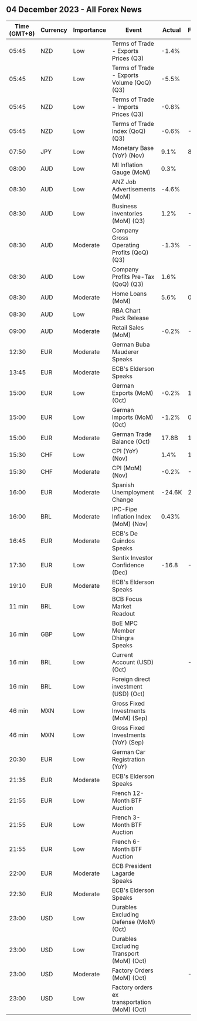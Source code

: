 ## 04 December 2023 - All Forex News

| Time (GMT+8) | Currency | Importance | Event | Actual | Forecast | Previous |
|------|----------|------------|-------|--------|----------|----------|
| 05:45 | NZD | Low | Terms of Trade - Exports Prices (Q3) | -1.4% |  | -0.6% |
| 05:45 | NZD | Low | Terms of Trade - Exports Volume (QoQ) (Q3) | -5.5% |  | 6.8% |
| 05:45 | NZD | Low | Terms of Trade - Imports Prices (Q3) | -0.8% |  | -1.0% |
| 05:45 | NZD | Low | Terms of Trade Index (QoQ) (Q3) | -0.6% | -2.1% | 0.3% |
| 07:50 | JPY | Low | Monetary Base (YoY) (Nov) | 9.1% | 8.9% | 9.5% |
| 08:00 | AUD | Low | MI Inflation Gauge (MoM) | 0.3% |  | -0.1% |
| 08:30 | AUD | Low | ANZ Job Advertisements (MoM) | -4.6% |  | -3.4% |
| 08:30 | AUD | Low | Business inventories (MoM) (Q3) | 1.2% | -0.6% | -1.3% |
| 08:30 | AUD | Moderate | Company Gross Operating Profits (QoQ) (Q3) | -1.3% | -0.3% | -12.1% |
| 08:30 | AUD | Low | Company Profits Pre-Tax (QoQ) (Q3) | 1.6% |  | -14.5% |
| 08:30 | AUD | Moderate | Home Loans (MoM) | 5.6% | 0.8% | -0.1% |
| 08:30 | AUD | Low | RBA Chart Pack Release |  |  |  |
| 09:00 | AUD | Moderate | Retail Sales (MoM) | -0.2% | -0.2% | 0.9% |
| 12:30 | EUR | Moderate | German Buba Mauderer Speaks |  |  |  |
| 13:45 | EUR | Moderate | ECB's Elderson Speaks |  |  |  |
| 15:00 | EUR | Low | German Exports (MoM) (Oct) | -0.2% | 1.1% | -2.5% |
| 15:00 | EUR | Low | German Imports (MoM) (Oct) | -1.2% | 0.8% | -1.9% |
| 15:00 | EUR | Moderate | German Trade Balance (Oct) | 17.8B | 17.1B | 16.7B |
| 15:30 | CHF | Low | CPI (YoY) (Nov) | 1.4% | 1.7% | 1.7% |
| 15:30 | CHF | Moderate | CPI (MoM) (Nov) | -0.2% | -0.1% | 0.1% |
| 16:00 | EUR | Moderate | Spanish Unemployment Change | -24.6K | 28.1K | 36.9K |
| 16:00 | BRL | Moderate | IPC-Fipe Inflation Index (MoM) (Nov) | 0.43% |  | 0.30% |
| 16:45 | EUR | Moderate | ECB's De Guindos Speaks |  |  |  |
| 17:30 | EUR | Low | Sentix Investor Confidence (Dec) | -16.8 | -15.0 | -18.6 |
| 19:10 | EUR | Moderate | ECB's Elderson Speaks |  |  |  |
| 11 min | BRL | Low | BCB Focus Market Readout |  |  |  |
| 16 min | GBP | Low | BoE MPC Member Dhingra Speaks |  |  |  |
| 16 min | BRL | Low | Current Account (USD) (Oct) |  | -0.40B | -1.38B |
| 16 min | BRL | Low | Foreign direct investment (USD) (Oct) |  |  | 3.75B |
| 46 min | MXN | Low | Gross Fixed Investments (MoM) (Sep) |  |  | 3.10% |
| 46 min | MXN | Low | Gross Fixed Investments (YoY) (Sep) |  |  | 32.00% |
| 20:30 | EUR | Low | German Car Registration (YoY) |  |  | 4.9% |
| 21:35 | EUR | Moderate | ECB's Elderson Speaks |  |  |  |
| 21:55 | EUR | Low | French 12-Month BTF Auction |  |  | 3.659% |
| 21:55 | EUR | Low | French 3-Month BTF Auction |  |  | 3.785% |
| 21:55 | EUR | Low | French 6-Month BTF Auction |  |  | 3.776% |
| 22:00 | EUR | Moderate | ECB President Lagarde Speaks |  |  |  |
| 22:30 | EUR | Moderate | ECB's Elderson Speaks |  |  |  |
| 23:00 | USD | Low | Durables Excluding Defense (MoM) (Oct) |  |  | -6.7% |
| 23:00 | USD | Low | Durables Excluding Transport (MoM) (Oct) |  |  | 0.4% |
| 23:00 | USD | Moderate | Factory Orders (MoM) (Oct) |  | -2.6% | 2.8% |
| 23:00 | USD | Low | Factory orders ex transportation (MoM) (Oct) |  |  | 0.8% |
